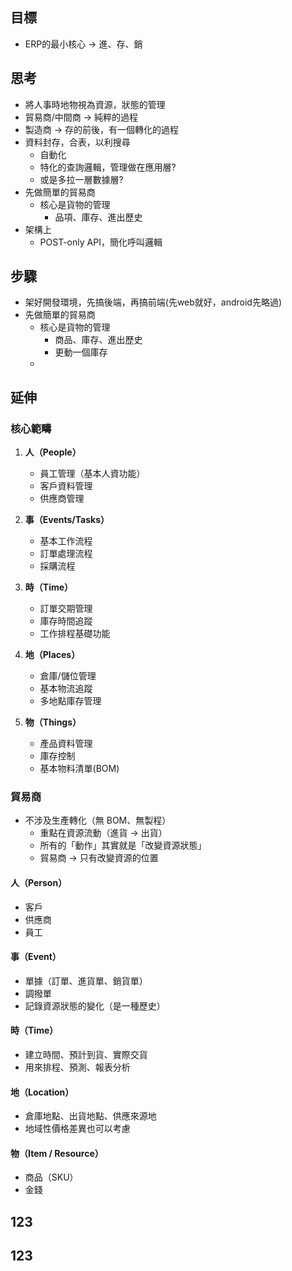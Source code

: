 ## 目標
- ERP的最小核心 -> 進、存、銷

## 思考
- 將人事時地物視為資源，狀態的管理
- 貿易商/中間商 -> 純粹的過程
- 製造商 -> 存的前後，有一個轉化的過程
- 資料封存，合表，以利搜尋
  - 自動化
  - 特化的查詢邏輯，管理做在應用層?
  - 或是多拉一層數據層?
- 先做簡單的貿易商
  - 核心是貨物的管理
    - 品項、庫存、進出歷史
- 架構上
  - POST-only API，簡化呼叫邏輯
## 步驟
- 架好開發環境，先搞後端，再搞前端(先web就好，android先略過)
- 先做簡單的貿易商
  - 核心是貨物的管理
    - 商品、庫存、進出歷史
    - 更動一個庫存
  - 
## 延伸

### 核心範疇

1. **人（People）**
    - 員工管理（基本人資功能）
    - 客戶資料管理
    - 供應商管理

2. **事（Events/Tasks）**
    - 基本工作流程
    - 訂單處理流程
    - 採購流程

3. **時（Time）**
    - 訂單交期管理
    - 庫存時間追蹤
    - 工作排程基礎功能

4. **地（Places）**
    - 倉庫/儲位管理
    - 基本物流追蹤
    - 多地點庫存管理

5. **物（Things）**
    - 產品資料管理
    - 庫存控制
    - 基本物料清單(BOM)

### 貿易商
- 不涉及生產轉化（無 BOM、無製程）
  - 重點在資源流動（進貨 → 出貨）
  - 所有的「動作」其實就是「改變資源狀態」
  - 貿易商 -> 只有改變資源的位置
#### 人（Person）
- 客戶
- 供應商
- 員工
#### 事（Event）
- 單據（訂單、進貨單、銷貨單）
- 調撥單
- 記錄資源狀態的變化（是一種歷史）
#### 時（Time）
- 建立時間、預計到貨、實際交貨
- 用來排程、預測、報表分析
#### 地（Location）
- 倉庫地點、出貨地點、供應來源地
- 地域性價格差異也可以考慮
#### 物（Item / Resource）
- 商品（SKU）
- 金錢


## 123
## 123